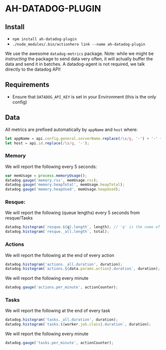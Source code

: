 # AH-DATADOG-PLUGIN

## Install

- `npm install ah-datadog-plugin`
- `./node_modules/.bin/actionhero link --name ah-datadog-plugin`

We use the awesome `datadog-metrics` package.  Note: while we might be *instructing* the package to send data very often, it will actually buffer the data and send it in batches.  A datadog-agent is not required, we talk directly to the datadog API! 

## Requirements

- Ensure that `DATADOG_API_KEY` is set in your Environment (this is the only config)

## Data

All metrics are prefixed automatically by `appName` and `host` where:

```js
let appName = api.config.general.serverName.replace(/\s/g, '-') + '-' + api.env;
let host = api.id.replace(/\s/g, '-');
```

### Memory

We will report the following every 5 seconds:

```js
var memUsage = process.memoryUsage();
datadog.gauge('memory.rss', memUsage.rss);
datadog.gauge('memory.heapTotal', memUsage.heapTotal);
datadog.gauge('memory.heapUsed', memUsage.heapUsed);
```

### Resque:

We will report the following (queue lengths) every 5 seconds from resque/Tasks

```js
datadog.histogram(`resque.${q}.length`, length); // 'q' is the name of the queue
datadog.histogram(`resque._all.length`, total);

```

### Actions

We will report the following at the end of every action

```js
datadog.histogram('actions._all.duration', duration);
datadog.histogram(`actions.${data.params.action}.duration`, duration);
```

We will report the following every minute

```js
datadog.gauge('actions.per_minute', actionCounter);
```

### Tasks

We will report the following at the end of every task

```js
datadog.histogram('tasks._all.duration', duration);
datadog.histogram(`tasks.${worker.job.class}.duration`, duration);
```

We will report the following every minute

```js
datadog.gauge('tasks.per_minute', actionCounter);
```
